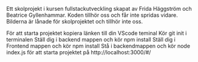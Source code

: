Ett skolprojekt i kursen fullstackutveckling skapat av Frida Häggström och Beatrice Gyllenhammar. Koden tillhör oss och får inte spridas vidare. Bilderna är lånade för skolprojektet och tillhör inte oss.

För att starta projektet kopiera länken till din VScode teminal Kör git init i terminalen Ställ dig i backend mappen och kör npm install Ställ dig i Frontend mappen och kör npm install Stå i backendmappen och kör node index.js för att starta projektet på http://localhost:3000/#/
